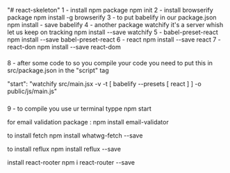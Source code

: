 "# react-skeleton" 
1 - install npm package
npm init
2 - install browserify package
npm install -g browserify
3 - to put babelify in our package.json
npm install - save babelify
4 - another package watchify it's a server whish let us keep on tracking
npm install --save watchify
5 - babel-preset-react
npm install --save babel-preset-react
6 - react
npm install --save react
7 - react-don
npm install --save react-dom
####

8 - after some code to so you compile your code you need to put this in src/package.json in the "script" tag

"start": "watchify src/main.jsx -v -t [ babelify --presets [ react ] ] -o public/js/main.js"

###
9 - to compile you use ur terminal typpe
npm start


for email validation package :
npm install email-validator

to install fetch 
npm install whatwg-fetch --save

to install reflux
npm install reflux --save

install react-rooter
npm i react-router --save
